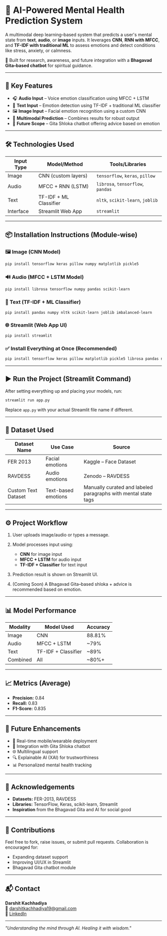 
# 🧠 AI-Powered Mental Health Prediction System

A multimodal deep learning–based system that predicts a user's mental state from **text**, **audio**, or **image** inputs. It leverages **CNN**, **RNN with MFCC**, and **TF-IDF with traditional ML** to assess emotions and detect conditions like stress, anxiety, or calmness.

🚀 Built for research, awareness, and future integration with a **Bhagavad Gita–based chatbot** for spiritual guidance.

---

## 📌 Key Features

- 🎧 **Audio Input** – Voice emotion classification using MFCC + LSTM  
- 📝 **Text Input** – Emotion detection using TF-IDF + traditional ML classifier  
- 🖼️ **Image Input** – Facial emotion recognition using a custom CNN  
- 🧠 **Multimodal Prediction** – Combines results for robust output  
- 📜 **Future Scope** – Gita Shloka chatbot offering advice based on emotion

---

## 🛠 Technologies Used

| Input Type | Model/Method            | Tools/Libraries                          |
|------------|-------------------------|------------------------------------------|
| Image      | CNN (custom layers)     | `tensorflow`, `keras`, `pillow`          |
| Audio      | MFCC + RNN (LSTM)       | `librosa`, `tensorflow`, `pandas`        |
| Text       | TF-IDF + ML Classifier  | `nltk`, `scikit-learn`, `joblib`         |
| Interface  | Streamlit Web App       | `streamlit`                              |

---

## 📦 Installation Instructions (Module-wise)

### 🖼️ Image (CNN Model)

```bash
pip install tensorflow keras pillow numpy matplotlib pickle5
```

### 🔊 Audio (MFCC + LSTM Model)

```bash
pip install librosa tensorflow numpy pandas scikit-learn
```

### 📝 Text (TF-IDF + ML Classifier)

```bash
pip install pandas numpy nltk scikit-learn joblib imbalanced-learn
```

### 🌐 Streamlit (Web App UI)

```bash
pip install streamlit
```

### ✅ Install Everything at Once (Recommended)

```bash
pip install tensorflow keras pillow matplotlib pickle5 librosa pandas numpy scikit-learn nltk joblib imbalanced-learn streamlit
```

---

## ▶️ Run the Project (Streamlit Command)

After setting everything up and placing your models, run:

```bash
streamlit run app.py
```

Replace `app.py` with your actual Streamlit file name if different.

---

## 📁 Dataset Used

| Dataset Name | Use Case | Source |
|--------------|----------|--------|
| FER 2013 | Facial emotions | Kaggle – Face Dataset |
| RAVDESS | Audio emotions | Zenodo – RAVDESS |
| Custom Text Dataset | Text-based emotions | Manually curated and labeled paragraphs with mental state tags |

---

## ⚙️ Project Workflow

1. User uploads image/audio or types a message.

2. Model processes input using:
   - **CNN** for image input
   - **MFCC + LSTM** for audio input
   - **TF-IDF + Classifier** for text input

3. Prediction result is shown on Streamlit UI.

4. (Coming Soon) A Bhagavad Gita–based shloka + advice is recommended based on emotion.

---

## 📊 Model Performance

| Modality | Model Used | Accuracy |
|----------|------------|----------|
| Image | CNN | 88.81% |
| Audio | MFCC + LSTM | ~79% |
| Text | TF-IDF + Classifier | ~89% |
| Combined | All | ~80%+ |

---

## 📈 Metrics (Average)

- **Precision:** 0.84
- **Recall:** 0.83
- **F1-Score:** 0.835

---

## 🔮 Future Enhancements

- 📲 Real-time mobile/wearable deployment
- 🧘 Integration with Gita Shloka chatbot
- 🌐 Multilingual support
- 🔍 Explainable AI (XAI) for trustworthiness
- 📊 Personalized mental health tracking

---

## 🙏 Acknowledgements

- **Datasets:** FER-2013, RAVDESS
- **Libraries:** TensorFlow, Keras, scikit-learn, Streamlit
- **Inspiration** from the Bhagavad Gita and AI for social good

---

## 🤝 Contributions

Feel free to fork, raise issues, or submit pull requests. Collaboration is encouraged for:

- Expanding dataset support
- Improving UI/UX in Streamlit
- Bhagavad Gita chatbot module

---

## 📬 Contact

**Darshit Kachhadiya**  
📧 darshitkachhadiya19@gmail.com  
🔗 [LinkedIn](https://www.linkedin.com/in/darshit-kachhadiya/)

---

*"Understanding the mind through AI. Healing it with wisdom."*
